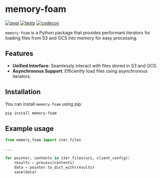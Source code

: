 # memory-foam


[![pypi](https://img.shields.io/pypi/v/memory-foam.svg)](https://pypi.org/project/memory-foam/)
[![tests](https://github.com/mattseddon/memory-foam/actions/workflows/tests.yml/badge.svg)](https://github.com/mattseddon/memory-foam/actions/workflows/tests.yml)
[![codecov](https://codecov.io/gh/mattseddon/memory-foam/graph/badge.svg?token=7TT8YRWTV9)](https://codecov.io/gh/mattseddon/memory-foam)

`memory-foam` is a Python package that provides performant iterators for loading files from S3 and GCS into memory for easy processing.

## Features

- **Unified Interface**: Seamlessly interact with files stored in S3 and GCS.
- **Asynchronous Support**: Efficiently load files using asynchronous iterators.

## Installation

You can install `memory-foam` using pip:

```bash
pip install memory-foam
```

## Example usage

```python
from memory_foam import iter_files

...

for pointer, contents in iter_files(uri, client_config):
    results = process(contents)
    data = pointer.to_dict_with(results)
    save(data)
```
